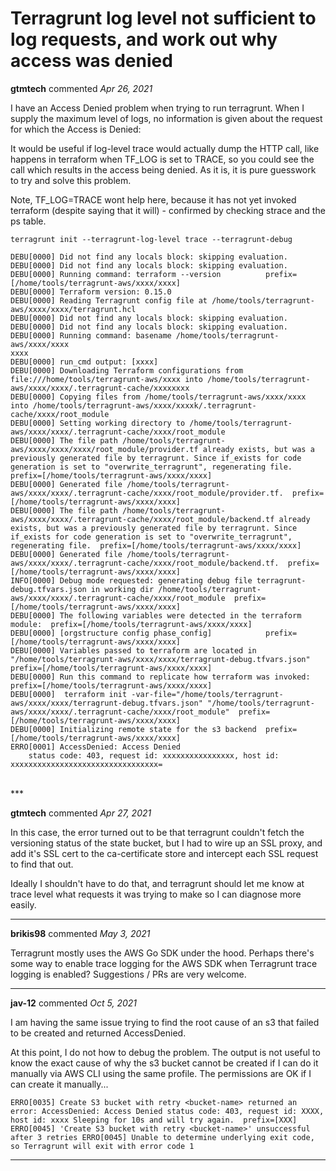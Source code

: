 # Terragrunt log level not sufficient to log requests, and work out why access was denied

**gtmtech** commented *Apr 26, 2021*

I have an Access Denied problem when trying to run terragrunt. When I supply the maximum level of logs, no information is given about the request for which the Access is Denied:

It would be useful if log-level trace would actually dump the HTTP call, like happens in terraform when TF_LOG is set to TRACE, so you could see the call which results in the access being denied. As it is, it is pure guesswork to try and solve this problem. 

Note, TF_LOG=TRACE wont help here, because it has not yet invoked terraform (despite saying that it will) - confirmed by checking strace and the ps table.

```
terragrunt init --terragrunt-log-level trace --terragrunt-debug
```

```
DEBU[0000] Did not find any locals block: skipping evaluation. 
DEBU[0000] Did not find any locals block: skipping evaluation. 
DEBU[0000] Running command: terraform --version          prefix=[/home/tools/terragrunt-aws/xxxx/xxxx] 
DEBU[0000] Terraform version: 0.15.0                    
DEBU[0000] Reading Terragrunt config file at /home/tools/terragrunt-aws/xxxx/xxxx/terragrunt.hcl 
DEBU[0000] Did not find any locals block: skipping evaluation. 
DEBU[0000] Did not find any locals block: skipping evaluation. 
DEBU[0000] Running command: basename /home/tools/terragrunt-aws/xxxx/xxxx 
xxxx
DEBU[0000] run_cmd output: [xxxx]              
DEBU[0000] Downloading Terraform configurations from file:///home/tools/terragrunt-aws/xxxx into /home/tools/terragrunt-aws/xxxx/xxxx/.terragrunt-cache/xxxxxxxx 
DEBU[0000] Copying files from /home/tools/terragrunt-aws/xxxx/xxxx into /home/tools/terragrunt-aws/xxxx/xxxxk/.terragrunt-cache/xxxx/root_module 
DEBU[0000] Setting working directory to /home/tools/terragrunt-aws/xxxx/xxxx/.terragrunt-cache/xxxx/root_module 
DEBU[0000] The file path /home/tools/terragrunt-aws/xxxx/xxxx/xxxx/root_module/provider.tf already exists, but was a previously generated file by terragrunt. Since if_exists for code generation is set to "overwrite_terragrunt", regenerating file.  prefix=[/home/tools/terragrunt-aws/xxxx/xxxx] 
DEBU[0000] Generated file /home/tools/terragrunt-aws/xxxx/xxxx/.terragrunt-cache/xxxx/root_module/provider.tf.  prefix=[/home/tools/terragrunt-aws/xxxx/xxxx] 
DEBU[0000] The file path /home/tools/terragrunt-aws/xxxx/xxxx/.terragrunt-cache/xxxx/root_module/backend.tf already exists, but was a previously generated file by terragrunt. Since if_exists for code generation is set to "overwrite_terragrunt", regenerating file.  prefix=[/home/tools/terragrunt-aws/xxxx/xxxx] 
DEBU[0000] Generated file /home/tools/terragrunt-aws/xxxx/xxxx/.terragrunt-cache/xxxx/root_module/backend.tf.  prefix=[/home/tools/terragrunt-aws/xxxx/xxxx] 
INFO[0000] Debug mode requested: generating debug file terragrunt-debug.tfvars.json in working dir /home/tools/terragrunt-aws/xxxx/xxxx/.terragrunt-cache/xxxx/root_module  prefix=[/home/tools/terragrunt-aws/xxxx/xxxx] 
DEBU[0000] The following variables were detected in the terraform module:  prefix=[/home/tools/terragrunt-aws/xxxx/xxxx] 
DEBU[0000] [orgstructure config phase_config]            prefix=[/home/tools/terragrunt-aws/xxxx/xxxx] 
DEBU[0000] Variables passed to terraform are located in "/home/tools/terragrunt-aws/xxxx/xxxx/terragrunt-debug.tfvars.json"  prefix=[/home/tools/terragrunt-aws/xxxx/xxxx] 
DEBU[0000] Run this command to replicate how terraform was invoked:  prefix=[/home/tools/terragrunt-aws/xxxx/xxxx] 
DEBU[0000] 	terraform init -var-file="/home/tools/terragrunt-aws/xxxx/xxxx/terragrunt-debug.tfvars.json" "/home/tools/terragrunt-aws/xxxx/xxxx/.terragrunt-cache/xxxx/root_module"  prefix=[/home/tools/terragrunt-aws/xxxx/xxxx] 
DEBU[0000] Initializing remote state for the s3 backend  prefix=[/home/tools/terragrunt-aws/xxxx/xxxx] 
ERRO[0001] AccessDenied: Access Denied
	status code: 403, request id: xxxxxxxxxxxxxxxx, host id: xxxxxxxxxxxxxxxxxxxxxxxxxxxxxxxxx= 
```
<br />
***


**gtmtech** commented *Apr 27, 2021*

In this case, the error turned out to be that terragrunt couldn't fetch the versioning status of the state bucket, but I had to wire up an SSL proxy, and add it's SSL cert to the ca-certificate store and intercept each SSL request to find that out. 

Ideally I shouldn't have to do that, and terragrunt should let me know at trace level what requests it was trying to make so I can diagnose more easily.
***

**brikis98** commented *May 3, 2021*

Terragrunt mostly uses the AWS Go SDK under the hood. Perhaps there's some way to enable trace logging for the AWS SDK when Terragrunt trace logging is enabled? Suggestions / PRs are very welcome.
***

**jav-12** commented *Oct 5, 2021*

I am having the same issue trying to find the root cause of an s3 that failed to be created and returned AccessDenied.

At this point, I do not how to debug the problem. The output is not useful to know the exact cause of why the s3 bucket cannot be created if I can do it manually via AWS CLI using the same profile. The permissions are OK if I can create it manually...

`ERRO[0035] Create S3 bucket with retry <bucket-name> returned an error: AccessDenied: Access Denied
	status code: 403, request id: XXXX, host id: xxxx Sleeping for 10s and will try again.  prefix=[XXX]
ERRO[0045] 'Create S3 bucket with retry <bucket-name>' unsuccessful after 3 retries
ERRO[0045] Unable to determine underlying exit code, so Terragrunt will exit with error code 1`
***

